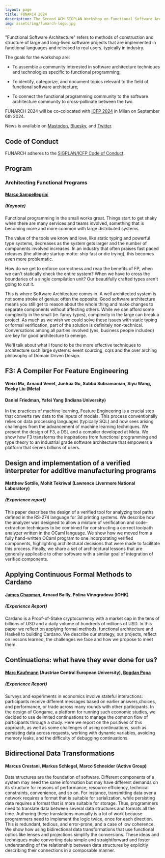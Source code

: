```yaml
---
layout: page
title: FUNARCH 2024
description: The Second ACM SIGPLAN Workshop on Functional Software Architecture - FP in the Large
img: assets/img/funarch-logo.jpg
---
```


"Functional Software Architecture" refers to methods of construction
and structure of large and long-lived software projects that are
implemented in functional languages and released to real users,
typically in industry.

The goals for the workshop are:

- To assemble a community interested in software architecture
  techniques and technologies specific to functional programming;

- To identify, categorize, and document topics relevant to
  the field of functional software architecture;

- To connect the functional programming community to the software
  architecture community to cross-pollinate between the two.
    
FUNARCH 2024 will be co-colocated with [ICFP 2024](https://icfp24.sigplan.org/)
in Milan on September 6th 2024.

News is available on [Mastodon](https://discuss.systems/@funarch),
[Bluesky](https://bsky.app/profile/funarch.bsky.social), and
[Twitter](https://twitter.com/ACMFUNARCH).

## Code of Conduct

FUNARCH adheres to the [SIGPLAN/ICFP Code of Conduct](https://icfp24.sigplan.org/attending/code-of-conduct).

## Program

### Architecting Functional Programs
#### [Marco Sampellegrini](https://marcosampellegrini.com/)
##### (Keynote)

Functional programming in the small works great. Things start to get
shaky when there are many services and teams involved, something that
is becoming more and more common with large distributed systems.

The value of the tools we know and love, like static typing and
powerful type systems, decreases as the system gets larger and the
number of components involved increases. In an industry that often
praises fast paced releases (the ultimate startup motto: ship fast or
die trying), this becomes even more problematic.

How do we get to enforce correctness and reap the benefits of FP, when
we can't statically check the entire system? When we have to cross the
boundaries of a single compilation unit? Our beautifully crafted types
aren't going to cut it.

This is where Software Architecture comes in. A well architected
system is not some stroke of genius: often the opposite. Good software
architecture means you still get to reason about the whole thing and
make changes to separate components without affecting others. While we
can afford some complexity in the small (ie. fancy types), complexity
in the large can break a project. As much as we wish we could solve
these issues with static typing or formal verification, part of the
solution is definitely non-technical. Conversations among all parties
involved (yes, business people included) are key for good architecture
to emerge.

We'll talk about what I found to be the more effective techniques to
architecture such large systems: event sourcing, cqrs and the over
arching philosophy of Domain Driven Design.

## F3: A Compiler For Feature Engineering
#### Weixi Ma, Arnaud Venet, Junhua Gu, Subbu Subramanian, Siyu	Wang, Rocky Liu (Meta)
#### Daniel Friedman, Yafei	Yang (Indiana University)

In the practices of machine learning, Feature Engineering is a crucial
step that converts raw data to the inputs of models. This process
conventionally relies on data processing languages (typically SQL) and
now sees arising challenges from the advancement of machine learning
techniques. We present the design of F3, a DSL and a compiler
developed at Meta. We show how F3 transforms the inspirations from
functional programming and type theory to an industrial grade software
architecture that empowers a platform that serves billions of users.

## Design and implementation of a verified interpreter for additive manufacturing programs
#### Matthew Sottile, Mohit Tekriwal (Lawrence Livermore National Laboratory)
##### (Experience report)

This paper describes the design of a verified tool for analyzing tool
paths defined in the RS-274 language for 3d printing systems. We
describe how the analyzer was designed to allow a mixture of
verification and code-extraction techniques to be combined for
constructing a correct toolpath analyzer written in the OCaml
language. We show how we moved from a fully hand-written OCaml program
to one incorporating verified components, highlighting architectural
decisions that were made to facilitate this process. Finally, we share
a set of architectural lessons that are generally applicable to other
software with a similar goal of integration of verified components.

## Applying Continuous Formal Methods to Cardano
#### [James Chapman](http://www.cs.ioc.ee/~james), Arnaud Bailly, Polina Vinogradova (IOHK)
##### (Experience Report)

Cardano is a Proof-of-Stake cryptocurrency with a market cap in the
tens of billions of USD and a daily volume of hundreds of millions of
USD. In this paper we reflect on applying formal methods, functional
architecture and Haskell to building Cardano. We describe our
strategy, our projects, reflect on lessons learned, the challenges we
face and how we propose to meet them.

## Continuations: what have they ever done for us?
#### [Marc Kaufmann](https://trichotomy.xyz/) (Austriae	Central European University), [Bogdan Popa](https://defn.io/)
##### (Experience Report)

Surveys and experiments in economics involve stateful interactions:
participants receive different messages based on earlier
answers,choices, and performance, or trade across many rounds with
other participants. In the design of Congame, a platform for running
such economic studies, we decided to use delimited continuations to
manage the common flow of participants through a study. Here we report
on the positives of this approach, as well as some challenges of using
continuations, such as persisting data across requests, working with
dynamic variables, avoiding memory leaks, and the difficulty of
debugging continuations. 


## Bidirectional Data Transformations
#### Marcus Crestani, Markus Schlegel, Marco Schneider (Active Group)

Data structures are the foundation of software. Different components
of a system may need the same information but may have different
demands on its structure for reasons of performance, resource
efficiency, technical constraints, convenience, and so on. For
instance, transmitting data over a network requires a format that is
suitable for serialization, while persisting data requires a format
that is more suitable for storage. Thus, programmers need to translate
data between several data structures and formats all the
time. Authoring these translations manually is a lot of work because
programmers need to implement the logic twice, once for each
direction. This is redundant, tedious, and error-prone, and a case of
low coherence. We show how using bidirectional data transformations
that use functional optics like lenses and projections simplify the
conversions. These ideas and techniques make converting data simple
and straightforward and foster understanding of the relationship
between data structures by explicitly describing their connections in
a composable manner.

